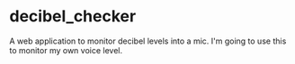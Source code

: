 # decibel_checker
A web application to monitor decibel levels into a mic. I'm going to use this to monitor my own voice level.
